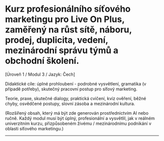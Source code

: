 # Kurz profesionálního síťového marketingu pro Live On Plus, zaměřený na růst sítě, náboru, prodej, duplicita, vedení, mezinárodní správu týmů a obchodní školení.


[Úroveň 1 / Modul 3 / Jazyk: Čech]

Didaktické cíle: úplné prohloubení - podrobné vysvětlení, gramatika (v případě potřeby), skutečný pracovní postup pro síťový marketing.

Teorie, praxe, skutečné dialogy, praktická cvičení, kvíz ověření, běžné chyby, osvědčené postupy, slovní zásoba a mezinárodní kultura.


(Rozšířený obsah, který má být zde generován prostřednictvím AI nebo ručně. Každý modul musí být úplný, profesionální a vysvětlil, jak v reálném univerzitním kurzu, přizpůsobeném živému / mezinárodnímu podnikání v oblasti síťového marketingu.)

---